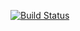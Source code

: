 [![Build Status](https://travis-ci.org/cytoai/cyto.svg?branch=master)](https://travis-ci.org/cytoai/cyto)
